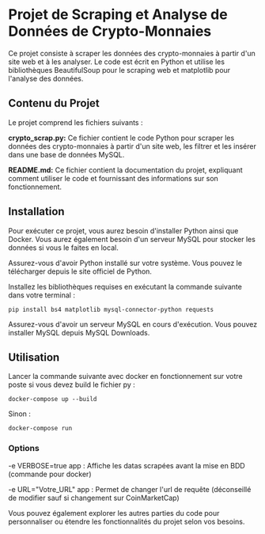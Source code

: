 # Projet de Scraping et Analyse de Données de Crypto-Monnaies
Ce projet consiste à scraper les données des crypto-monnaies à partir d'un site web et à les analyser. Le code est écrit en Python et utilise les bibliothèques BeautifulSoup pour le scraping web et matplotlib pour l'analyse des données.

## Contenu du Projet
Le projet comprend les fichiers suivants :

**crypto_scrap.py:** Ce fichier contient le code Python pour scraper les données des crypto-monnaies à partir d'un site web, les filtrer et les insérer dans une base de données MySQL.

**README.md:** Ce fichier contient la documentation du projet, expliquant comment utiliser le code et fournissant des informations sur son fonctionnement.

## Installation
Pour exécuter ce projet, vous aurez besoin d'installer Python ainsi que Docker. Vous aurez également besoin d'un serveur MySQL pour stocker les données si vous le faites en local.

Assurez-vous d'avoir Python installé sur votre système. Vous pouvez le télécharger depuis le site officiel de Python.

Installez les bibliothèques requises en exécutant la commande suivante dans votre terminal :

```
pip install bs4 matplotlib mysql-connector-python requests
```

Assurez-vous d'avoir un serveur MySQL en cours d'exécution. Vous pouvez installer MySQL depuis MySQL Downloads.

## Utilisation

Lancer la commande suivante avec docker en fonctionnement sur votre poste si vous devez build le fichier py : 

```
docker-compose up --build 
```

Sinon :

```
docker-compose run
```

### Options

-e VERBOSE=true app : Affiche les datas scrapées avant la mise en BDD (commande pour docker)

-e URL="Votre_URL" app : Permet de changer l'url de requête (déconseillé de modifier sauf si changement sur CoinMarketCap)

Vous pouvez également explorer les autres parties du code pour personnaliser ou étendre les fonctionnalités du projet selon vos besoins.

